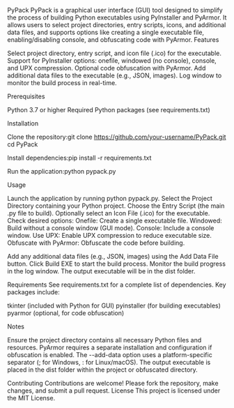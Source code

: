 PyPack
PyPack is a graphical user interface (GUI) tool designed to simplify the process of building Python executables using PyInstaller and PyArmor. It allows users to select project directories, entry scripts, icons, and additional data files, and supports options like creating a single executable file, enabling/disabling console, and obfuscating code with PyArmor.
Features

Select project directory, entry script, and icon file (.ico) for the executable.
Support for PyInstaller options: onefile, windowed (no console), console, and UPX compression.
Optional code obfuscation with PyArmor.
Add additional data files to the executable (e.g., JSON, images).
Log window to monitor the build process in real-time.

Prerequisites

Python 3.7 or higher
Required Python packages (see requirements.txt)

Installation

Clone the repository:git clone https://github.com/your-username/PyPack.git
cd PyPack


Install dependencies:pip install -r requirements.txt


Run the application:python pypack.py



Usage

Launch the application by running python pypack.py.
Select the Project Directory containing your Python project.
Choose the Entry Script (the main .py file to build).
Optionally select an Icon File (.ico) for the executable.
Check desired options:
Onefile: Create a single executable file.
Windowed: Build without a console window (GUI mode).
Console: Include a console window.
Use UPX: Enable UPX compression to reduce executable size.
Obfuscate with PyArmor: Obfuscate the code before building.


Add any additional data files (e.g., JSON, images) using the Add Data File button.
Click Build EXE to start the build process.
Monitor the build progress in the log window. The output executable will be in the dist folder.

Requirements
See requirements.txt for a complete list of dependencies. Key packages include:

tkinter (included with Python for GUI)
pyinstaller (for building executables)
pyarmor (optional, for code obfuscation)

Notes

Ensure the project directory contains all necessary Python files and resources.
PyArmor requires a separate installation and configuration if obfuscation is enabled.
The --add-data option uses a platform-specific separator (; for Windows, : for Linux/macOS).
The output executable is placed in the dist folder within the project or obfuscated directory.

Contributing
Contributions are welcome! Please fork the repository, make changes, and submit a pull request.
License
This project is licensed under the MIT License.
